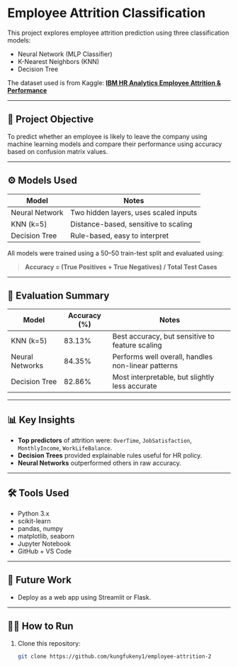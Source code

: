# Employee Attrition Classification

This project explores employee attrition prediction using three classification models:
- Neural Network (MLP Classifier)
- K-Nearest Neighbors (KNN)
- Decision Tree

The dataset used is from Kaggle: **[IBM HR Analytics Employee Attrition & Performance](https://www.kaggle.com/datasets/pavansubhasht/ibm-hr-analytics-attrition-dataset)**

---

## 📌 Project Objective

To predict whether an employee is likely to leave the company using machine learning models and compare their performance using accuracy based on confusion matrix values.

---

## ⚙️ Models Used

| Model               | Notes                                     |
|--------------------|-------------------------------------------|
| Neural Network      | Two hidden layers, uses scaled inputs     |
| KNN (k=5)           | Distance-based, sensitive to scaling      |
| Decision Tree       | Rule-based, easy to interpret             |

All models were trained using a 50–50 train-test split and evaluated using:

> **Accuracy = (True Positives + True Negatives) / Total Test Cases**

---

## 🧪 Evaluation Summary

| Model               | Accuracy (%) | Notes                              |
|--------------------|--------------|------------------------------------|
|KNN (k=5)            | 83.13%      | Best accuracy, but sensitive to feature scaling       |
|Neural Networks      | 84.35%       | Performs well overall, handles non-linear patterns   |
| Decision Tree       | 82.86%       | Most interpretable, but slightly less accurate       |

---

## 📊 Key Insights

- **Top predictors** of attrition were: `OverTime`, `JobSatisfaction`, `MonthlyIncome`, `WorkLifeBalance`.
- **Decision Trees** provided explainable rules useful for HR policy.
- **Neural Networks** outperformed others in raw accuracy.

---

## 🛠️ Tools Used

- Python 3.x
- scikit-learn
- pandas, numpy
- matplotlib, seaborn
- Jupyter Notebook
- GitHub + VS Code

---

## 🔄 Future Work
- Deploy as a web app using Streamlit or Flask.

---

## 👨‍💻 How to Run

1. Clone this repository:
   ```bash
   git clone https://github.com/kungfukeny1/employee-attrition-2
